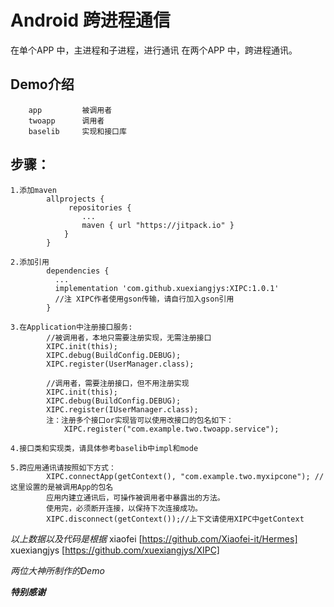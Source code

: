 # Android 跨进程通信

在单个APP 中，主进程和子进程，进行通讯
在两个APP 中，跨进程通讯。

## Demo介绍
        app         被调用者
        twoapp      调用者
        baselib     实现和接口库

## 步骤：

    1.添加maven
            allprojects {
                 repositories {
                    ...
                    maven { url "https://jitpack.io" }
                }
            }

    2.添加引用
            dependencies {
              ...
              implementation 'com.github.xuexiangjys:XIPC:1.0.1'
              //注 XIPC作者使用gson传输，请自行加入gson引用
            }

    3.在Application中注册接口服务:
            //被调用者，本地只需要注册实现，无需注册接口
            XIPC.init(this);
            XIPC.debug(BuildConfig.DEBUG);
            XIPC.register(UserManager.class);

            //调用者，需要注册接口，但不用注册实现
            XIPC.init(this);
            XIPC.debug(BuildConfig.DEBUG);
            XIPC.register(IUserManager.class);
            注：注册多个接口or实现皆可以使用改接口的包名如下：
                XIPC.register("com.example.two.twoapp.service");

    4.接口类和实现类，请具体参考baselib中impl和mode

    5.跨应用通讯请按照如下方式：
            XIPC.connectApp(getContext(), "com.example.two.myxipcone"); //这里设置的是被调用App的包名
            应用内建立通讯后，可操作被调用者中暴露出的方法。
            使用完，必须断开连接，以保持下次连接成功。
            XIPC.disconnect(getContext());//上下文请使用XIPC中getContext

*以上数据以及代码是根据*
    xiaofei      [https://github.com/Xiaofei-it/Hermes]
    xuexiangjys  [https://github.com/xuexiangjys/XIPC]

*两位大神所制作的Demo*

***特别感谢***

